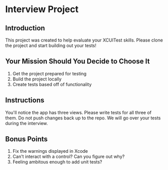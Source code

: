 #  Interview Project

## Introduction
This project was created to help evaluate your XCUITest skills. Please clone the project and start building out your tests!

## Your Mission Should You Decide to Choose It
1. Get the project prepared for testing
2. Build the project locally
3. Create tests based off of functionality

## Instructions
You'll notice the app has three views. Please write tests for all three of them. Do not push changes back up to the repo. We will go over your tests during the interview.

## Bonus Points
1. Fix the warnings displayed in Xcode
2. Can't interact with a control? Can you figure out why?
3. Feeling ambitous enough to add unit tests?

